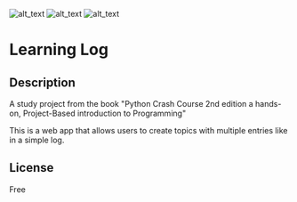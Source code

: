 ![ alt_text ](https://img.shields.io/badge/4.2.9-green?label=Django&labelColor=blue)
![ alt_text ](https://img.shields.io/badge/3.11-green?label=Python&labelColor=blue)
![ alt_text ](https://img.shields.io/badge/23.4-green?label=Django-bootstrap4&labelColor=blue)

# Learning Log

## Description

A study project from the book "Python Crash Course 2nd edition
a hands-on, Project-Based introduction to Programming"

This is a web app that allows users to create topics with multiple entries like in a simple log.

## License

Free
